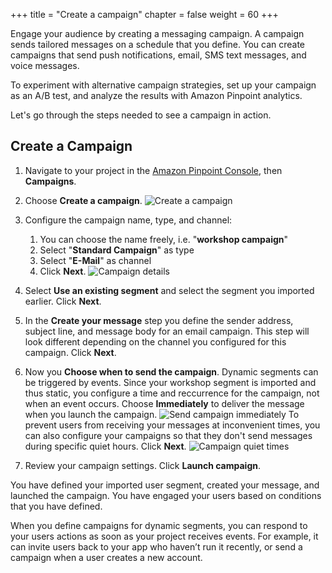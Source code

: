 +++
title = "Create a campaign"
chapter = false
weight = 60
+++

Engage your audience by creating a messaging campaign. A campaign sends tailored messages on a schedule that you define. You can create campaigns that send push notifications, email, SMS text messages, and voice messages.

To experiment with alternative campaign strategies, set up your campaign as an A/B test, and analyze the results with Amazon Pinpoint analytics.

Let's go through the steps needed to see a campaign in action.

## Create a Campaign

1. Navigate to your project in the [Amazon Pinpoint Console](https://console.aws.amazon.com/pinpoint/), then **Campaigns**.

1. Choose **Create a campaign**.
![Create a campaign](/images/create-a-campaign.png)

1. Configure the campaign name, type, and channel:
    1. You can choose the name freely, i.e. "**workshop campaign**"
    1. Select "**Standard Campaign**" as type
    1. Select "**E-Mail**" as channel
    1.  Click **Next**.
![Campaign details](/images/campaign-details.png)

1. Select **Use an existing segment** and select the segment you imported earlier. Click **Next**.

1. In the **Create your message** step you define the sender address, subject line, and message body for an email campaign. This step will look different depending on the channel you configured for this campaign. Click **Next**.

1. Now you **Choose when to send the campaign**. Dynamic segments can be triggered by events. Since your workshop segment is imported and thus static, you configure a time and reccurrence for the campaign, not when an event occurs. Choose **Immediately** to deliver the message when you launch the campaign.
![Send campaign immediately](/images/send-campaign-immediately.png)
To prevent users from receiving your messages at inconvenient times, you can also configure your campaigns so that they don't send messages during specific quiet hours. Click **Next**.
![Campaign quiet times](/images/campaign-quiet-times.png)

1. Review your campaign settings. Click **Launch campaign**.

You have defined your imported user segment, created your message, and launched the campaign. You have engaged your users based on conditions that you have defined.

When you define campaigns for dynamic segments, you can respond to your users actions as soon as your project receives events. For example, it can invite users back to your app who haven’t run it recently, or send a campaign when a user creates a new account.

<!-- 
To learn more about campaigns, visit [Amazon Pinpoint Campaigns](https://docs.aws.amazon.com/pinpoint/latest/userguide/campaigns.html) in the Amazon Pinpoint User Guide.
-->
